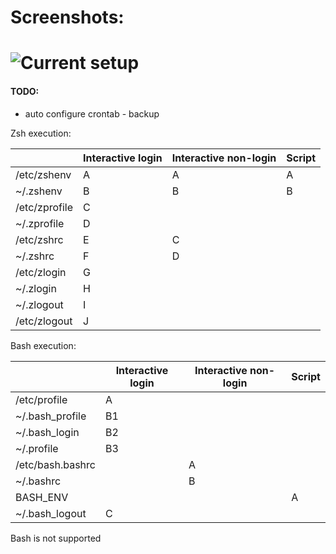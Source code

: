# Screenshots:

# ![Current setup](https://raw.githubusercontent.com/rozenj/dots/master/extras/scrot/scrot.png)

#### TODO:
- auto configure crontab - backup

Zsh execution:

|  |Interactive login |Interactive non-login|Script|
|-----------------|-----------|-----------|------|
|/etc/zshenv     |    A      |    A      |  A   |
|~/.zshenv       |    B      |    B      |  B   |
|/etc/zprofile   |    C      |           |      |
|~/.zprofile     |    D      |           |      |
|/etc/zshrc      |    E      |    C      |      |
|~/.zshrc        |    F      |    D      |      |
|/etc/zlogin     |    G      |           |      |
|~/.zlogin       |    H      |           |      |
|~/.zlogout      |    I      |           |      |
|/etc/zlogout    |    J      |           |      |

Bash execution:

|  |Interactive login |Interactive non-login|Script|
|-----------------|-----------|-----------|------|
| /etc/profile    |   A       |           |      |
| ~/.bash_profile |   B1      |           |      |
| ~/.bash_login   |   B2      |           |      |
| ~/.profile      |   B3      |           |      |
| /etc/bash.bashrc|           |    A      |      |
| ~/.bashrc       |           |    B      |      |
| BASH_ENV        |           |           |  A   |
| ~/.bash_logout  |    C      |           |      |

Bash is not supported
